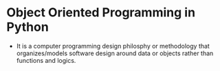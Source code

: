 # Object Oriented Programming in Python
- It is a computer programming design philosphy or methodology that organizes/models software design around data or objects rather than functions and logics.
